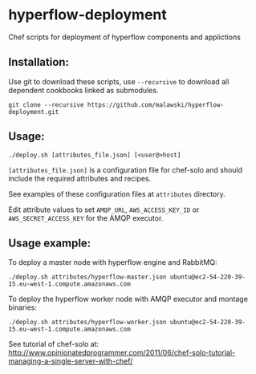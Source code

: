 hyperflow-deployment
====================

Chef scripts for deployment of hyperflow components and applictions

Installation:
-------------

Use git to download these scripts, use `--recursive` to download all dependent cookbooks linked as submodules.

`git clone --recursive https://github.com/malawski/hyperflow-deployment.git`


Usage:
--------------

`./deploy.sh [attributes_file.json] [<user@>host]`

`[attributes_file.json]` is a configuration file for chef-solo and should include the required attributes and recipes.

See examples of these configuration files at `attributes` directory.

Edit attribute values to set `AMQP_URL`, `AWS_ACCESS_KEY_ID` or `AWS_SECRET_ACCESS_KEY` for the AMQP executor.

Usage example:
--------------

To deploy a master node with hyperflow engine and RabbitMQ:

`./deploy.sh attributes/hyperflow-master.json ubuntu@ec2-54-220-39-15.eu-west-1.compute.amazonaws.com`

To deploy the hyperflow worker node with AMQP executor and montage binaries:

`./deploy.sh attributes/hyperflow-worker.json ubuntu@ec2-54-220-39-15.eu-west-1.compute.amazonaws.com`


See tutorial of chef-solo at: http://www.opinionatedprogrammer.com/2011/06/chef-solo-tutorial-managing-a-single-server-with-chef/
